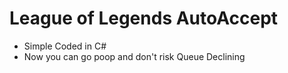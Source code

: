 # League of Legends AutoAccept

- Simple Coded in C#
- Now you can go poop and don't risk Queue Declining
